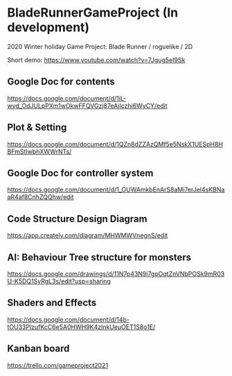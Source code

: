 # BladeRunnerGameProject (In development)
2020 Winter holiday Game Project: Blade Runner / roguelike / 2D

Short demo: https://www.youtube.com/watch?v=7Jgug5eI9Sk


## Google Doc for contents
https://docs.google.com/document/d/1iL-wyd_OdJULpPXm1wOkwFFQVGzj87eAjIczhi6WyCY/edit

## Plot & Setting
https://docs.google.com/document/d/1QZn8dZZAzQMf5e5NskX1UESpH8HBFmStIwbhXWWrNTs/

## Google Doc for controller system
https://docs.google.com/document/d/1_OUWAmkbEnArS8aMi7erJel4sKBNaaR4af8CnhZQQhw/edit

## Code Structure Design Diagram
https://app.creately.com/diagram/MHWMWVnegnS/edit

## AI: Behaviour Tree structure for monsters
https://docs.google.com/drawings/d/11N7p43N9j7gpOqtZnVNbPOSk9mR03U-K5DQ1SyRgL3s/edit?usp=sharing

## Shaders and Effects
https://docs.google.com/document/d/14b-tOU33PlzufKcC6e5A0HWH9K4zInkUeuOET1S8o1E/

## Kanban board
https://trello.com/gameproject2021
